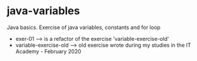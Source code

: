 # java-variables
Java basics. Exercise of java variables, constants and for loop

- exer-01 --> is a refactor of the exercise 'variable-exercise-old'
- variable-exercise-old --> old exercise wrote during my studies in the IT Academy - February 2020
